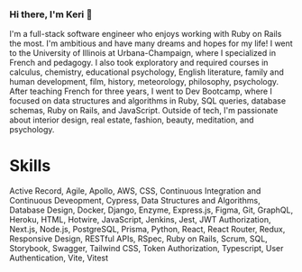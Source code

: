 ### Hi there, I'm Keri 👋

I'm a full-stack software engineer who enjoys working with Ruby on Rails the most. I'm ambitious and have many dreams and hopes for my life! I went to the University of Illinois at Urbana-Champaign, where I specialized in French and pedagogy. I also took exploratory and required courses in calculus, chemistry, educational psychology, English literature, family and human development, film, history, meteorology, philosophy, psychology. After teaching French for three years, I went to Dev Bootcamp, where I focused on data structures and algorithms in Ruby, SQL queries, database schemas, Ruby on Rails, and JavaScript. Outside of tech, I'm passionate about interior design, real estate, fashion, beauty, meditation, and psychology.

<h1>Skills</h1>
Active Record, Agile, Apollo, AWS, CSS, Continuous Integration and Continuous Deveopment, Cypress, Data Structures and Algorithms, Database Design, Docker, Django, Enzyme, Express.js, Figma, Git, GraphQL, Heroku, HTML, Hotwire, JavaScript, Jenkins, Jest, JWT Authorization, Next.js, Node.js, PostgreSQL, Prisma, Python, React, React Router, Redux, Responsive Design, RESTful APIs, RSpec, Ruby on Rails, Scrum, SQL, Storybook, Swagger, Tailwind CSS, Token Authorization, Typescript, User Authentication, Vite, Vitest

<!--
**keri-gannon/keri-gannon** is a ✨ _special_ ✨ repository because its `README.md` (this file) appears on your GitHub profile.

Here are some ideas to get you started:

- 🔭 I’m currently working on ...
- 🌱 I’m currently learning ...
- 👯 I’m looking to collaborate on ...
- 🤔 I’m looking for help with ...
- 💬 Ask me about ...
- 📫 How to reach me: ...
- 😄 Pronouns: ...
- ⚡ Fun fact: ...
-->
